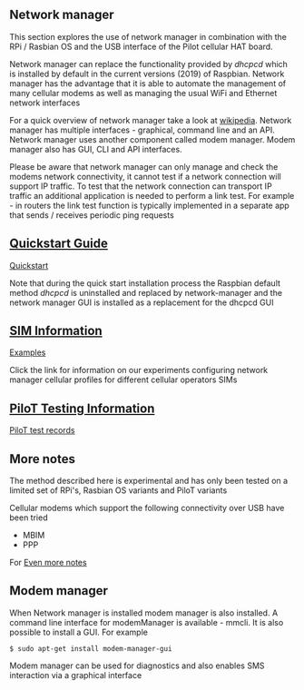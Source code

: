 ## Network manager

This section explores the use of network manager in combination with the RPi / Rasbian
 OS and the USB interface of the Pilot cellular HAT board.

Network manager can replace the functionality provided by *dhcpcd* which is installed
 by default in the current versions (2019) of Raspbian. Network manager has the advantage that it
 is able to automate the management of many cellular modems as well as managing the usual WiFi and
 Ethernet network interfaces

For a quick overview of network manager take a look at [wikipedia](https://en.wikipedia.org/wiki/NetworkManager).
 Network manager has multiple interfaces - graphical, command line and an API.
 Network manager uses another component called modem manager. Modem manager also has
 GUI, CLI and API interfaces. 

Please be aware that network manager can only manage and check the modems network connectivity, it
 cannot test if a network connection will support IP traffic. To test that the network connection
 can transport IP traffic an additional application is needed to perform a link test.
 For example - in routers the link test function is typically implemented in a separate 
 app that sends / receives periodic ping requests 


## [Quickstart Guide](./Quickstart.md)

[Quickstart](./Quickstart.md)

Note that during the quick start installation process the Raspbian default 
 method *dhcpcd* is uninstalled and replaced by network-manager and the network manager GUI
 is installed as a replacement for the dhcpcd GUI

## [SIM Information](./simUse_info.md) 

[Examples](./simUse_info.md) 

Click the link for information on our experiments configuring network manager cellular profiles for different
cellular operators SIMs

## [PiloT Testing Information](./test_configurationRecords.md)  

[PiloT test records](./test_configurationRecords.md)  


##  More notes

The method described here is experimental and has only been tested on a limited set of RPi's,
 Rasbian OS variants and PiloT variants  

Cellular modems which support the following connectivity over USB have been tried
* MBIM  
* PPP  

For [Even more notes](./instructions_NetworkManagerMore.md) 


## Modem manager

When Network manager is installed modem manager is also installed.  A command line interface for modemManager is available - mmcli. 
 It is also possible to install a GUI. For example  

```
$ sudo apt-get install modem-manager-gui
```

Modem manager can be used for diagnostics and also enables SMS interaction via a graphical interface

